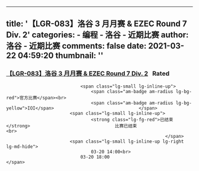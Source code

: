 
---
title: '【LGR-083】洛谷 3 月月赛 & EZEC Round 7 Div. 2'
categories: 
    - 编程
    - 洛谷 - 近期比赛
author: 洛谷 - 近期比赛
comments: false
date: 2021-03-22 04:59:20
thumbnail: ''
---

<div>   
<h3 class="am-panel-title">
                                <a data-pjax href="https://www.luogu.com.cn/contestnew/show/41429">【LGR-083】洛谷 3 月月赛 & EZEC Round 7 Div. 2</a>  
                                <span class="am-badge am-radius lg-bg-green">Rated</span>
                            </h3>
                        
                                <span class="lg-small lg-inline-up">
                                    <span class="am-badge am-radius lg-bg-red">官方比赛</span><br>
                                    <span class="am-badge am-radius lg-bg-yellow">IOI</span>                                </span>
                            <span class="lg-small lg-inline-up">
                                    <strong class="lg-fg-red">已结束</strong>                                比赛已结束                                <br>
                                                                </span>
                            <span class="lg-small lg-inline-up lg-right lg-md-hide">
                                    03-20 14:00<br>
                                03-20 18:00                                </span>
                          
</div>
            
